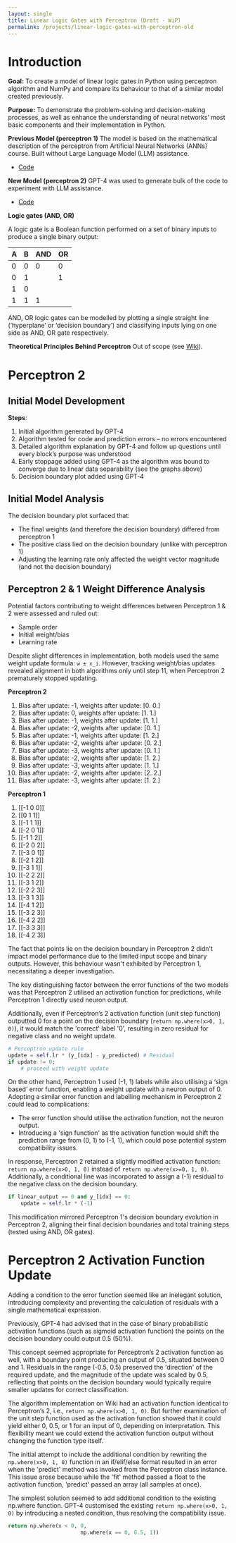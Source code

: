 ```yaml
---
layout: single
title: Linear Logic Gates with Perceptron (Draft - WiP)
permalink: /projects/linear-logic-gates-with-perceptron-old
---
```


# Introduction

**Goal:** To create a model of linear logic gates in Python using perceptron algorithm and NumPy and compare its behaviour to that of a similar model created previously.

**Purpose:** To demonstrate the problem-solving and decision-making processes, as well as enhance the understanding of neural networks’ most basic components and their implementation in Python.

**Previous Model (perceptron 1)**
The model is based on the mathematical description of the perceptron from Artificial Neural Networks (ANNs) course. Built without Large Language Model (LLM) assistance.
- [Code](url-to-code)

**New Model (perceptron 2)**
GPT-4 was used to generate bulk of the code to experiment with LLM assistance.
- [Code](url-to-code)

**Logic gates (AND, OR)**

A logic gate is a Boolean function performed on a set of binary inputs to produce a single binary output:

| A | B | AND | OR |
|---|---|-----|----|
| 0 | 0 |  0  | 0  |
| 0 | 1 |     | 1  |
| 1 | 0 |     |    |
| 1 | 1 |  1  |    |

AND, OR logic gates can be modelled by plotting a single straight line (‘hyperplane’ or ‘decision boundary’) and classifying inputs lying on one side as AND, OR gate respectively.

**Theoretical Principles Behind Perceptron**
Out of scope (see [Wiki](url-to-wiki)).

# Perceptron 2

## Initial Model Development

**Steps**:

1. Initial algorithm generated by GPT-4
2. Algorithm tested for code and prediction errors – no errors encountered
3. Detailed algorithm explanation by GPT-4 and follow up questions until every block’s purpose was understood
4. Early stoppage added using GPT-4 as the algorithm was bound to converge due to linear data separability (see the graphs above)
5. Decision boundary plot added using GPT-4

## Initial Model Analysis

The decision boundary plot surfaced that:

- The final weights (and therefore the decision boundary) differed from perceptron 1
- The positive class lied on the decision boundary (unlike with perceptron 1)
- Adjusting the learning rate only affected the weight vector magnitude (and not the decision boundary)

## Perceptron 2 & 1 Weight Difference Analysis

Potential factors contributing to weight differences between Perceptron 1 & 2 were assessed and ruled out:

- Sample order
- Initial weight/bias
- Learning rate

Despite slight differences in implementation, both models used the same weight update formula: `w ± x_i`. However, tracking weight/bias updates revealed alignment in both algorithms only until step 11, when Perceptron 2 prematurely stopped updating.

**Perceptron 2**

1. Bias after update: -1, weights after update: [0. 0.]
2. Bias after update: 0, weights after update: [1. 1.]
3. Bias after update: -1, weights after update: [1. 1.]
4. Bias after update: -2, weights after update: [0. 1.]
5. Bias after update: -1, weights after update: [1. 2.]
6. Bias after update: -2, weights after update: [0. 2.]
7. Bias after update: -3, weights after update: [0. 1.]
8. Bias after update: -2, weights after update: [1. 2.]
9. Bias after update: -3, weights after update: [1. 1.]
10. Bias after update: -2, weights after update: [2. 2.]
11. Bias after update: -3, weights after update: [1. 2.]

**Perceptron 1**

1. [[-1  0  0]]
2. [[0 1 1]]
3. [[-1  1  1]]
4. [[-2  0  1]]
5. [[-1  1  2]]
6. [[-2  0  2]]
7. [[-3  0  1]]
8. [[-2  1  2]]
9. [[-3  1  1]]
10. [[-2  2  2]]
11. [[-3  1  2]]
12. [[-2  2  3]]
13. [[-3  1  3]]
14. [[-4  1  2]]
15. [[-3  2  3]]
16. [[-4  2  2]]
17. [[-3  3  3]]
18. [[-4  2  3]]

The fact that points lie on the decision boundary in Perceptron 2 didn't impact model performance due to the limited input scope and binary outputs. However, this behaviour wasn't exhibited by Perceptron 1, necessitating a deeper investigation.

The key distinguishing factor between the error functions of the two models was that Perceptron 2 utilised an activation function for predictions, while Perceptron 1 directly used neuron output.

Additionally, even if Perceptron’s 2 activation function (unit step function) outputted 0 for a point on the decision boundary (`return np.where(x>0, 1, 0)`), it would match the 'correct' label '0', resulting in zero residual for negative class and no weight update.

```python
# Perceptron update rule
update = self.lr * (y_[idx] - y_predicted) # Residual
if update != 0:
    # proceed with weight update
```

On the other hand, Perceptron 1 used (-1, 1) labels while also utilising a ‘sign based’ error function, enabling a weight update with a neuron output of 0. Adopting a similar error function and labelling mechanism in Perceptron 2 could lead to complications:

- The error function should utilise the activation function, not the neuron output.
- Introducing a 'sign function' as the activation function would shift the prediction range from (0, 1) to (-1, 1), which could pose potential system compatibility issues.

In response, Perceptron 2 retained a slightly modified activation function: `return np.where(x>0, 1, 0)` instead of `return np.where(x>=0, 1, 0)`. Additionally, a conditional line was incorporated to assign a (-1) residual to the negative class on the decision boundary.

```python
if linear_output == 0 and y_[idx] == 0:
    update = self.lr * (-1)
```

This modification mirrored Perceptron 1's decision boundary evolution in Perceptron 2, aligning their final decision boundaries and total training steps (tested using AND, OR gates).

# Perceptron 2 Activation Function Update

Adding a condition to the error function seemed like an inelegant solution, introducing complexity and preventing the calculation of residuals with a single mathematical expression.

Previously, GPT-4 had advised that in the case of binary probabilistic activation functions (such as sigmoid activation function) the points on the decision boundary could output 0.5 (50%). 

This concept seemed appropriate for Perceptron’s 2 activation function as well, with a boundary point producing an output of 0.5, situated between 0 and 1. Residuals in the range (-0.5, 0.5) preserved the 'direction' of the required update, and the magnitude of the update was scaled by 0.5, reflecting that points on the decision boundary would typically require smaller updates for correct classification.

The algorithm implementation on Wiki had an activation function identical to Perceptron’s 2, i.e., `return np.where(x>0, 1, 0)`. But further examination of the unit step function used as the activation function showed that it could yield either 0, 0.5, or 1 for an input of 0, depending on interpretation. This flexibility meant we could extend the activation function output without changing the function type itself.

The initial attempt to include the additional condition by rewriting the `np.where(x>0, 1, 0)` function in an if/elif/else format resulted in an error when the 'predict' method was invoked from the Perceptron class instance. This issue arose because while the 'fit' method passed a float to the activation function, 'predict' passed an array (all samples at once).

The simplest solution seemed to add additional condition to the existing np.where  function. GPT-4 customised the existing `return np.where(x>0, 1, 0)` by introducing a nested condition, thus resolving the compatibility issue.

```python
return np.where(x < 0, 0, 
                       np.where(x == 0, 0.5, 1))
```	